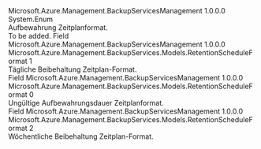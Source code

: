 <Type Name="RetentionScheduleFormat" FullName="Microsoft.Azure.Management.BackupServices.Models.RetentionScheduleFormat">
  <TypeSignature Language="C#" Value="public enum RetentionScheduleFormat" />
  <TypeSignature Language="ILAsm" Value=".class public auto ansi sealed RetentionScheduleFormat extends System.Enum" />
  <TypeSignature Language="DocId" Value="T:Microsoft.Azure.Management.BackupServices.Models.RetentionScheduleFormat" />
  <TypeSignature Language="VB.NET" Value="Public Enum RetentionScheduleFormat" />
  <TypeSignature Language="F#" Value="type RetentionScheduleFormat = " />
  <AssemblyInfo>
    <AssemblyName>Microsoft.Azure.Management.BackupServicesManagement</AssemblyName>
    <AssemblyVersion>1.0.0.0</AssemblyVersion>
  </AssemblyInfo>
  <Base>
    <BaseTypeName>System.Enum</BaseTypeName>
  </Base>
  <Docs>
    <summary>
            Aufbewahrung Zeitplanformat.
            </summary>
    <remarks>To be added.</remarks>
  </Docs>
  <Members>
    <Member MemberName="Daily">
      <MemberSignature Language="C#" Value="Daily" />
      <MemberSignature Language="ILAsm" Value=".field public static literal valuetype Microsoft.Azure.Management.BackupServices.Models.RetentionScheduleFormat Daily = int32(1)" />
      <MemberSignature Language="DocId" Value="F:Microsoft.Azure.Management.BackupServices.Models.RetentionScheduleFormat.Daily" />
      <MemberSignature Language="VB.NET" Value="Daily" />
      <MemberSignature Language="F#" Value="Daily = 1" Usage="Microsoft.Azure.Management.BackupServices.Models.RetentionScheduleFormat.Daily" />
      <MemberType>Field</MemberType>
      <AssemblyInfo>
        <AssemblyName>Microsoft.Azure.Management.BackupServicesManagement</AssemblyName>
        <AssemblyVersion>1.0.0.0</AssemblyVersion>
      </AssemblyInfo>
      <ReturnValue>
        <ReturnType>Microsoft.Azure.Management.BackupServices.Models.RetentionScheduleFormat</ReturnType>
      </ReturnValue>
      <MemberValue>1</MemberValue>
      <Docs>
        <summary>
            Tägliche Beibehaltung Zeitplan-Format.
            </summary>
      </Docs>
    </Member>
    <Member MemberName="Invalid">
      <MemberSignature Language="C#" Value="Invalid" />
      <MemberSignature Language="ILAsm" Value=".field public static literal valuetype Microsoft.Azure.Management.BackupServices.Models.RetentionScheduleFormat Invalid = int32(0)" />
      <MemberSignature Language="DocId" Value="F:Microsoft.Azure.Management.BackupServices.Models.RetentionScheduleFormat.Invalid" />
      <MemberSignature Language="VB.NET" Value="Invalid" />
      <MemberSignature Language="F#" Value="Invalid = 0" Usage="Microsoft.Azure.Management.BackupServices.Models.RetentionScheduleFormat.Invalid" />
      <MemberType>Field</MemberType>
      <AssemblyInfo>
        <AssemblyName>Microsoft.Azure.Management.BackupServicesManagement</AssemblyName>
        <AssemblyVersion>1.0.0.0</AssemblyVersion>
      </AssemblyInfo>
      <ReturnValue>
        <ReturnType>Microsoft.Azure.Management.BackupServices.Models.RetentionScheduleFormat</ReturnType>
      </ReturnValue>
      <MemberValue>0</MemberValue>
      <Docs>
        <summary>
            Ungültige Aufbewahrungsdauer Zeitplanformat.
            </summary>
      </Docs>
    </Member>
    <Member MemberName="Weekly">
      <MemberSignature Language="C#" Value="Weekly" />
      <MemberSignature Language="ILAsm" Value=".field public static literal valuetype Microsoft.Azure.Management.BackupServices.Models.RetentionScheduleFormat Weekly = int32(2)" />
      <MemberSignature Language="DocId" Value="F:Microsoft.Azure.Management.BackupServices.Models.RetentionScheduleFormat.Weekly" />
      <MemberSignature Language="VB.NET" Value="Weekly" />
      <MemberSignature Language="F#" Value="Weekly = 2" Usage="Microsoft.Azure.Management.BackupServices.Models.RetentionScheduleFormat.Weekly" />
      <MemberType>Field</MemberType>
      <AssemblyInfo>
        <AssemblyName>Microsoft.Azure.Management.BackupServicesManagement</AssemblyName>
        <AssemblyVersion>1.0.0.0</AssemblyVersion>
      </AssemblyInfo>
      <ReturnValue>
        <ReturnType>Microsoft.Azure.Management.BackupServices.Models.RetentionScheduleFormat</ReturnType>
      </ReturnValue>
      <MemberValue>2</MemberValue>
      <Docs>
        <summary>
            Wöchentliche Beibehaltung Zeitplan-Format.
            </summary>
      </Docs>
    </Member>
  </Members>
</Type>